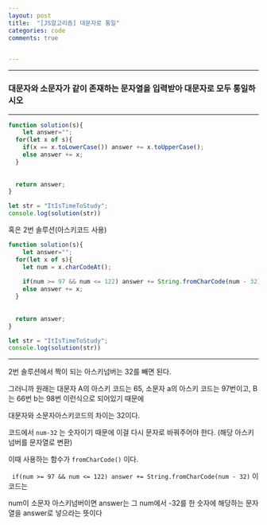 ```yaml
---
layout: post
title:  "[JS알고리즘] 대문자로 통일"
categories: code 
comments: true


---
```






---

### 대문자와 소문자가 같이 존재하는 문자열을 입력받아 대문자로 모두 통일하시오

---

~~~javascript
function solution(s){
	let answer="";
  for(let x of s){
    if(x == x.toLowerCase()) answer += x.toUpperCase();
    else answer += x;
  }
  
  
  return answer;
}

let str = "ItIsTimeToStudy";
console.log(solution(str))
~~~



혹은 2번 솔루션(아스키코드 사용)

~~~javascript
function solution(s){
	let answer="";
  for(let x of s){
    let num = x.charCodeAt();
    
    if(num >= 97 && num <= 122) answer += String.fromCharCode(num - 32)
    else answer += x;
  }
  
  
  return answer;
}

let str = "ItIsTimeToStudy";
console.log(solution(str))
~~~



---

2번 솔루션에서 짝이 되는 아스키넘버는 32를 빼면 된다.

그러니까 원래는 대문자 A의 아스키 코드는 65, 소문자 a의 아스키 코드는 97번이고, B는 66번 b는 98번 이런식으로 되어있기 때문에 

대문자와 소문자아스키코드의 차이는 32이다.

코드에서 `num-32` 는 숫자이기 때문에 이걸 다시 문자로 바꿔주어야 한다. (해당 아스키넘버를 문자열로 변환)

이때 사용하는 함수가 `fromCharCode()` 이다.

` if(num >= 97 && num <= 122) answer += String.fromCharCode(num - 32)` 이 코드는

num이 소문자 아스키넘버이면 answer는 그 num에서 -32를 한 숫자에 해당하는 문자열을 answer로 넣으라는 뜻이다

<br> 






